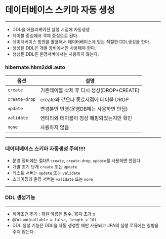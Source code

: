 # 데이터베이스 스키마 자동 생성
***
* DDL을 애플리케이션 실행 시점에 자동생성
* 테이블 중심에서 객체 중심으로 된다.
* 데이터베이스 방언을 활용해서 데이터베이스에 맞는 적절한 DDL생성을 한다.
* 생성된 DDL은 개발 장비에서만 사용해야 한다.
* 생성된 DDL은 운영서버에서는 사용하지 않는다.

### hibernate.hbm2ddl.auto
| 옵션          | 설명                            |
|-------------|-------------------------------|
| `create`      | 기존테이블 삭제 후 다시 생성(DROP+CREATE) |
| `create-drop` | create와 같으나 종료시점에 테이블 DROP    |
| `update`      | 변경분만 반영(운영DB에는 사용하면 안됨)       |
| `validate`    | 엔티티와 테이블이 정상 매핑되었는지만 확인       |
| `none`        | 사용하지 않음                       |
***
### 데이터베이스 스키마 자동생성 주의!!!!
* 운영 장비에는 절대!! `create`, `create-drop`, `update`를 사용하면 안된다.
* 개발 초기 단계 `create` 또는 `update`
* 테스트 서버는 `update` 또는 `validate`
* 스테이징과 운영 서버는 `validate` 또는 `none`
***
### DDL 생성기능
***
* 제약조건 추가 : 회원 이름은 필수, 10자 초과 x
* `@Column(nullable = false, length = 10)`
* DDL 생성 기능은 DDL을 자동 생성할 때만 사용되고 JPA의 실행 로직에는 영향을 주지 않는다.
